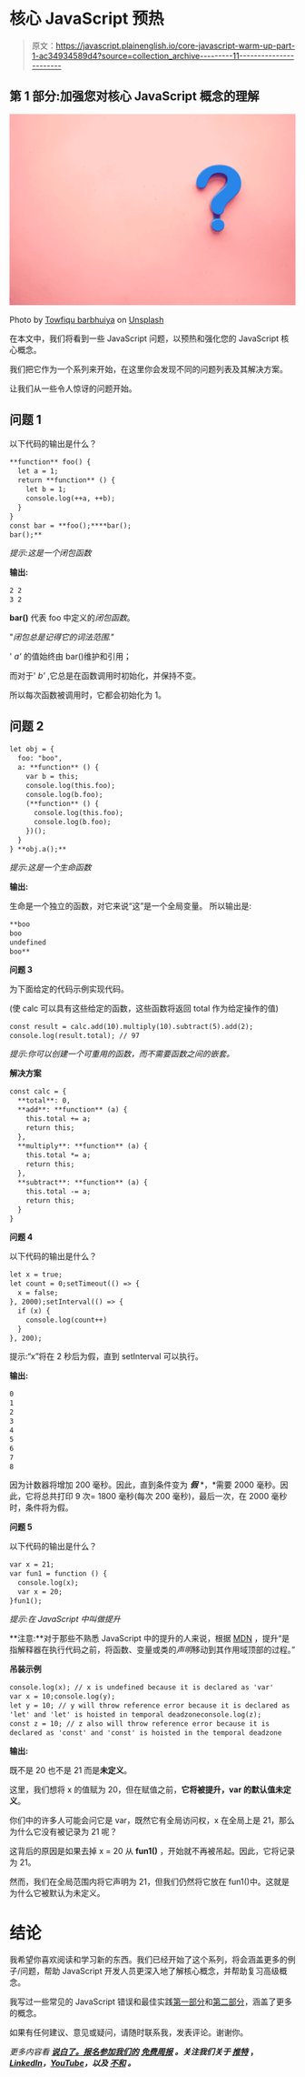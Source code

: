# 核心 JavaScript 预热

> 原文：<https://javascript.plainenglish.io/core-javascript-warm-up-part-1-ac34934589d4?source=collection_archive---------11----------------------->

## 第 1 部分:加强您对核心 JavaScript 概念的理解

![](img/d89b7a84dbd2ec818021631c21d95c2d.png)

Photo by [Towfiqu barbhuiya](https://unsplash.com/@towfiqu999999?utm_source=medium&utm_medium=referral) on [Unsplash](https://unsplash.com?utm_source=medium&utm_medium=referral)

在本文中，我们将看到一些 JavaScript 问题，以预热和强化您的 JavaScript 核心概念。

我们把它作为一个系列来开始，在这里你会发现不同的问题列表及其解决方案。

让我们从一些令人惊讶的问题开始。

## 问题 1

以下代码的输出是什么？

```
**function** foo() { 
  let a = 1;
  return **function** () { 
    let b = 1; 
    console.log(++a, ++b); 
  }
} 
const bar = **foo();****bar();
bar();**
```

*提示:这是一个闭包函数*

**输出:**

```
2 2
3 2 
```

**bar()** 代表 foo 中定义的*闭包函数*。

"*闭包总是记得它的词法范围."*

' *a'* 的值始终由 bar()维护和引用；

而对于' *b'* ,它总是在函数调用时初始化，并保持不变。

所以每次函数被调用时，它都会初始化为 1。

## 问题 2

```
let obj = {  
  foo: "boo",
  a: **function** () {
    var b = this;
    console.log(this.foo);
    console.log(b.foo);
    (**function** () {
      console.log(this.foo);
      console.log(b.foo);
    })();
  }
} **obj.a();**
```

*提示:这是一个生命函数*

**输出:**

生命是一个独立的函数，对它来说“这”是一个全局变量。
所以输出是:

```
**boo
boo
undefined
boo**
```

**问题 3**

为下面给定的代码示例实现代码。

(使 calc 可以具有这些给定的函数，这些函数将返回 total 作为给定操作的值)

```
const result = calc.add(10).multiply(10).subtract(5).add(2);
console.log(result.total); // 97
```

*提示:你可以创建一个可重用的函数，而不需要函数之间的嵌套。*

**解决方案**

```
const calc = {  
  **total**: 0,
  **add**: **function** (a) {
    this.total += a;
    return this;  
  },
  **multiply**: **function** (a) {
    this.total *= a;
    return this;  
  },
  **subtract**: **function** (a) {
    this.total -= a;
    return this;
  }
}
```

**问题 4**

以下代码的输出是什么？

```
let x = true;
let count = 0;setTimeout(() => {
  x = false;
}, 2000);setInterval(() => {
  if (x) {
    console.log(count++)
  }
}, 200);
```

提示:“x”将在 2 秒后为假，直到 setInterval 可以执行。

**输出:**

```
0
1
2
3
4
5
6
7
8
```

因为计数器将增加 200 毫秒。因此，直到条件变为 ***假*** *，*需要 2000 毫秒。因此，它将总共打印 9 次= 1800 毫秒(每次 200 毫秒)，最后一次，在 2000 毫秒时，条件将为假。

**问题 5**

以下代码的输出是什么？

```
var x = 21;
var fun1 = function () {
  console.log(x);
  var x = 20;
}fun1();
```

*提示:在 JavaScript 中叫做提升*

**注意:**对于那些不熟悉 JavaScript 中的提升的人来说，根据 [MDN](https://developer.mozilla.org/en-US/docs/Glossary/Hoisting) ，提升“是指解释器在执行代码之前，将函数、变量或类的*声明*移动到其作用域顶部的过程。”

**吊装示例**

```
console.log(x); // x is undefined because it is declared as 'var'
var x = 10;console.log(y);
let y = 10; // y will throw reference error because it is declared as 'let' and 'let' is hoisted in temporal deadzoneconsole.log(z);
const z = 10; // z also will throw reference error because it is declared as 'const' and 'const' is hoisted in the temporal deadzone
```

**输出:**

既不是 20 也不是 21 而是**未定义**。

这里，我们想将 x 的值赋为 20，但在赋值之前，**它将被提升，var 的默认值未定义**。

你们中的许多人可能会问它是 var，既然它有全局访问权，x 在全局上是 21，那么为什么它没有被记录为 21 呢？

这背后的原因是如果去掉 x = 20 从 **fun1()** ，开始就不再被吊起。因此，它将记录为 21。

然而，我们在全局范围内将它声明为 21，但我们仍然将它放在 fun1()中。这就是为什么它被默认为未定义。

# 结论

我希望你喜欢阅读和学习新的东西。我们已经开始了这个系列，将会涵盖更多的例子/问题，帮助 JavaScript 开发人员更深入地了解核心概念，并帮助复习高级概念。

我写过一些常见的 JavaScript 错误和最佳实践[第一部分](https://hardik-thakar.medium.com/basic-javascript-mistakes-and-best-practices-aa97ffc0e553)和[第二部分](https://hardik-thakar.medium.com/part-2-common-javascript-mistakes-and-best-practices-8d60b210617e)，涵盖了更多的概念。

如果有任何建议、意见或疑问，请随时联系我，发表评论。谢谢你。

*更多内容看* [***说白了。报名参加我们的***](https://plainenglish.io/) **[***免费周报***](http://newsletter.plainenglish.io/) *。关注我们关于* [***推特***](https://twitter.com/inPlainEngHQ) ，[***LinkedIn***](https://www.linkedin.com/company/inplainenglish/)*，*[***YouTube***](https://www.youtube.com/channel/UCtipWUghju290NWcn8jhyAw)*，以及* [***不和***](https://discord.gg/GtDtUAvyhW) *。***